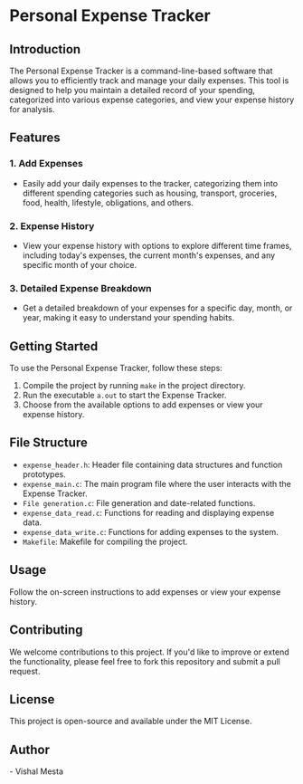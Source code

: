 <!DOCTYPE html>
<html>
<head>
    <title>Personal Expense Tracker</title>
</head>
<body>

<h1>Personal Expense Tracker</h1>

<h2>Introduction</h2>

<p>The Personal Expense Tracker is a command-line-based software that allows you to efficiently track and manage your daily expenses. This tool is designed to help you maintain a detailed record of your spending, categorized into various expense categories, and view your expense history for analysis.</p>

<h2>Features</h2>

<h3>1. Add Expenses</h3>
<ul>
    <li>Easily add your daily expenses to the tracker, categorizing them into different spending categories such as housing, transport, groceries, food, health, lifestyle, obligations, and others.</li>
</ul>

<h3>2. Expense History</h3>
<ul>
    <li>View your expense history with options to explore different time frames, including today's expenses, the current month's expenses, and any specific month of your choice.</li>
</ul>

<h3>3. Detailed Expense Breakdown</h3>
<ul>
    <li>Get a detailed breakdown of your expenses for a specific day, month, or year, making it easy to understand your spending habits.</li>
</ul>

<h2>Getting Started</h2>

<p>To use the Personal Expense Tracker, follow these steps:</p>

<ol>
    <li>Compile the project by running <code>make</code> in the project directory.</li>
    <li>Run the executable <code>a.out</code> to start the Expense Tracker.</li>
    <li>Choose from the available options to add expenses or view your expense history.</li>
</ol>

<h2>File Structure</h2>

<ul>
    <li><code>expense_header.h</code>: Header file containing data structures and function prototypes.</li>
    <li><code>expense_main.c</code>: The main program file where the user interacts with the Expense Tracker.</li>
    <li><code>File generation.c</code>: File generation and date-related functions.</li>
    <li><code>expense_data_read.c</code>: Functions for reading and displaying expense data.</li>
    <li><code>expense_data_write.c</code>: Functions for adding expenses to the system.</li>
    <li><code>Makefile</code>: Makefile for compiling the project.</li>
</ul>

<h2>Usage</h2>

<p>Follow the on-screen instructions to add expenses or view your expense history.</p>

<h2>Contributing</h2>

<p>We welcome contributions to this project. If you'd like to improve or extend the functionality, please feel free to fork this repository and submit a pull request.</p>

<h2>License</h2>

<p>This project is open-source and available under the MIT License.</p>

<h2>Author</h2>

<p>- Vishal Mesta</p>

</body>
</html>

